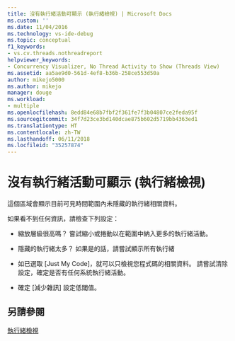 ```yaml
---
title: 沒有執行緒活動可顯示 (執行緒檢視) | Microsoft Docs
ms.custom: ''
ms.date: 11/04/2016
ms.technology: vs-ide-debug
ms.topic: conceptual
f1_keywords:
- vs.cv.threads.nothreadreport
helpviewer_keywords:
- Concurrency Visualizer, No Thread Activity to Show (Threads View)
ms.assetid: aa5ae9d0-561d-4ef8-b36b-258ce553d50a
author: mikejo5000
ms.author: mikejo
manager: douge
ms.workload:
- multiple
ms.openlocfilehash: 8edd84e68b7fbf2f361fe7f3b04807ce2feda95f
ms.sourcegitcommit: 34f7d23ce3bd140dcae875b602d5719bb4363ed1
ms.translationtype: HT
ms.contentlocale: zh-TW
ms.lasthandoff: 06/11/2018
ms.locfileid: "35257874"
---
```

# <a name="no-thread-activity-to-show-threads-view"></a>沒有執行緒活動可顯示 (執行緒檢視)
這個區域會顯示目前可見時間範圍內未隱藏的執行緒相關資料。  
  
 如果看不到任何資訊，請檢查下列設定：  
  
-   縮放層級很高嗎？ 嘗試縮小或捲動以在範圍中納入更多的執行緒活動。  
  
-   隱藏的執行緒太多？ 如果是的話，請嘗試顯示所有執行緒  
  
-   如已選取 [Just My Code]，就可以只檢視您程式碼的相關資料。 請嘗試清除設定，確定是否有任何系統執行緒活動。  
  
-   確定 [減少雜訊] 設定低閾值。  
  
## <a name="see-also"></a>另請參閱  
 [執行緒檢視](../profiling/threads-view-parallel-performance.md)